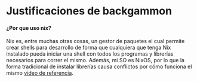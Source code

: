 # Justificaciones de backgammon

#### ¿Por que uso nix?
Nix es, entre muchas otras cosas, un gestor de paquetes el cual permite crear shells para desarrollo
de forma que cualquiera que tenga Nix instalado pueda iniciar una shell con todos los programas y librerías necesarios
para correr el mismo. Además, mi SO es NixOS, por lo que la forma tradicional de instalar librerías
causa conflictos por cómo funciona el mismo [video de referencia](https://www.youtube.com/watch?v=6fftiTJ2vuQ).

